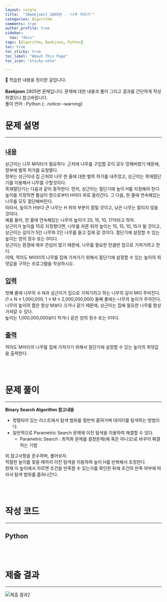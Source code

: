 ```yaml
---
layout: single
title:  "[Baekjoon] 2805번 - '나무 자르기'" 
categories: Algorithm
comments: true
author_profile: true
sidebar:
  nav: "docs"
tags: [Algorithm, Baekjoon, Python]
toc: true
toc_sticky: true
toc_label: "About This Page"
toc_icon: "sticky-note"

---
```


📣 학습한 내용을 정리한 글입니다. <br>
<br>
**Baekjoon** 2805번 문제입니다. 문제에 대한 내용과 풀이 그리고 결과를 간단하게 작성하였으니 참고바랍니다.  
풀이 언어 : Python
{: .notice--warning}

# 문제 설명

---

<br>
<b><u><span style="font-size:20px">내용</span></u></b>

상근이는 나무 M미터가 필요하다. 근처에 나무를 구입할 곳이 모두 망해버렸기 때문에, 정부에 벌목 허가를 요청했다.  
정부는 상근이네 집 근처의 나무 한 줄에 대한 벌목 허가를 내주었고, 상근이는 목재절단기를 이용해서 나무를 구할것이다.  
목재절단기는 다음과 같이 동작한다. 먼저, 상근이는 절단기에 높이 H를 지정해야 한다.  
높이를 지정하면 톱날이 땅으로부터 H미터 위로 올라간다. 그 다음, 한 줄에 연속해있는 나무를 모두 절단해버린다.  
따라서, 높이가 H보다 큰 나무는 H 위의 부분이 잘릴 것이고, 낮은 나무는 잘리지 않을 것이다.  
예를 들어, 한 줄에 연속해있는 나무의 높이가 20, 15, 10, 17이라고 하자.  
상근이가 높이를 15로 지정했다면, 나무를 자른 뒤의 높이는 15, 15, 10, 15가 될 것이고,  
상근이는 길이가 5인 나무와 2인 나무를 들고 집에 갈 것이다. 절단기에 설정할 수 있는 높이는 양의 정수 또는 0이다.  
상근이는 환경에 매우 관심이 많기 때문에, 나무를 필요한 만큼만 집으로 가져가려고 한다.  
이때, 적어도 M미터의 나무를 집에 가져가기 위해서 절단기에 설정할 수 있는 높이의 최댓값을 구하는 프로그램을 작성하시오.

<br>
<b><u><span style="font-size:20px">입력</span></u></b>

첫째 줄에 나무의 수 N과 상근이가 집으로 가져가려고 하는 나무의 길이 M이 주어진다. (1 ≤ N ≤ 1,000,000, 1 ≤ M ≤ 2,000,000,000)
둘째 줄에는 나무의 높이가 주어진다. 나무의 높이의 합은 항상 M보다 크거나 같기 때문에, 상근이는 집에 필요한 나무를 항상 가져갈 수 있다.  
높이는 1,000,000,000보다 작거나 같은 양의 정수 또는 0이다.

<br>
<b><u><span style="font-size:20px">출력</span></u></b>

적어도 M미터의 나무를 집에 가져가기 위해서 절단기에 설정할 수 있는 높이의 최댓값을 출력한다.

<br>
<br>

# 문제 풀이

---

**Binary Search Algorithm 참고내용**
- 정렬되어 있는 리스트에서 탐색 범위를 절반씩 좁혀가며 데이터를 탐색하는 방법이다.<br>
- 일반적으로 Parametric Search 문제에 이진 탐색을 이용하여 해결할 수 있다.
  - Parametric Search : 최적화 문제를 결정문제(예 혹은 아니오)로 바꾸어 해결하는 기법<br>

위 참고사항을 준수하며, 풀어보자.<br>
적절한 높이를 찾을 때까지 이진 탐색을 이용하여 높이 H를 반복해서 조정한다.  
현재 이 높이에서 자르면 조건을 만족할 수 있는가를 확인한 뒤에 조건의 만족 여부에 따라서 탐색 범위를 좁혀나간다.

<br>
<br>

# 작성 코드

---

## Python

<script src="https://gist.github.com/easyoung-lee/45f2ff961caa74f1bee46c0028ee4e9c.js"></script>

<br>
<br>

# 제출 결과

---
![제출 결과2](https://github.com/easyoung-lee/easyoung-lee.github.io/images/Algorithm/Baekjoon/Baekjoon_2805.png)
